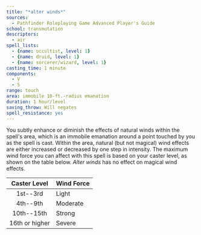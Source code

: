 ```yaml
---
title: "*alter winds*"
sources:
  - Pathfinder Roleplaying Game Advanced Player's Guide
school: transmutation
descriptors:
  - air
spell_lists:
  - {name: occultist, level: 1}
  - {name: druid, level: 1}
  - {name: sorcerer/wizard, level: 1}
casting_time: 1 minute
components:
  - V
  - S
range: touch
area: immobile 10-ft.-radius emanation
duration: 1 hour/level
saving_throw: Will negates
spell_resistance: yes
---
```


You subtly enhance or diminish the effects of natural winds within the spell's area, which is an immobile emanation around a point touched by you as the spell is cast. Within the area, natural (but not magical) wind effects are either increased or decreased by one step in intensity. The maximum wind force you can affect with this spell is based on your caster level, as shown on the table below. *Alter winds* has no effect on magical wind effects.

|  Caster Level  | Wind Force |
|:--------------:|:-----------|
|    1st--3rd    | Light      |
|    4th--9th    | Moderate   |
|   10th--15th   | Strong     |
| 16th or higher | Severe     |


